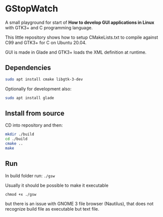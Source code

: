 # GStopWatch

A small playground for start of **How to develop GUI applications in Linux** with GTK3+ and C programming language.

This little repository shows how to setup CMakeLists.txt to compile against C99 and GTK3+ for C on Ubuntu 20.04.

GUI is made in Glade and GTK3+ loads the XML definition at runtime.

## Dependencies

```bash
sudo apt install cmake libgtk-3-dev
```

Optionally for development also:

```bash
sudo apt install glade
```

## Install from source

CD into repository and then:

```bash
mkdir ./build
cd ./build
cmake ..
make
```

## Run 

In build folder run:
`./gsw`

Usually it should be possible to make it executable 

`chmod +x ./gsw` 

but there is an issue with GNOME 3 file browser (Nautilus), that does not recognize build file as executable but text file.
